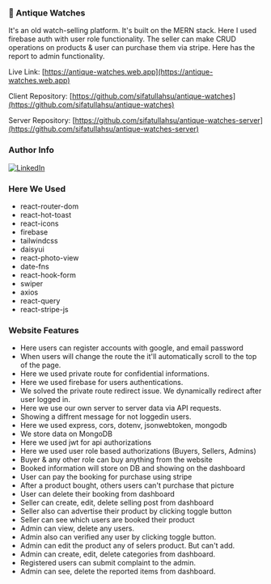 
### 🔗 Antique Watches

It's an old watch-selling platform. It's built on the MERN stack. Here I used firebase auth with user role functionality. The seller can make CRUD operations on products & user can purchase them via stripe. Here has the report to admin functionality.

Live Link: [https://antique-watches.web.app](https://antique-watches.web.app)

Client Repository: [https://github.com/sifatullahsu/antique-watches](https://github.com/sifatullahsu/antique-watches)

Server Repository: [https://github.com/sifatullahsu/antique-watches-server](https://github.com/sifatullahsu/antique-watches-server)
### Author Info
[![LinkedIn](https://img.shields.io/badge/LinkedIn-0077B5?style=for-the-badge&logo=linkedin&logoColor=white)](https://www.linkedin.com/in/sifatullahsu)

### Here We Used
 - react-router-dom
 - react-hot-toast
 - react-icons
 - firebase
 - tailwindcss
 - daisyui
 - react-photo-view
 - date-fns
 - react-hook-form
 - swiper
 - axios
 - react-query
 - react-stripe-js

### Website Features
- Here users can register accounts with google, and email password
- When users will change the route the it'll automatically scroll to the top of the page.
- Here we used private route for confidential informations.
- Here we used firebase for users authentications.
- We solved the private route redirect issue. We dynamically redirect after user logged in.
- Here we use our own server to server data via API requests.
- Showing a diffrent message for not loggedin users.
- Here we used express, cors, dotenv, jsonwebtoken, mongodb
- We store data on MongoDB
- Here we used jwt for api authorizations
- Here we used user role based authorizations (Buyers, Sellers, Admins)
- Buyer & any other role can buy anything from the website
- Booked information will store on DB and showing on the dashboard
- User can pay the booking for purchase using stripe
- After a product bought, others users can't purchase that picture
- User can delete their booking from dashboard
- Seller can create, edit, delete selling post from dashboard
- Seller also can advertise their product by clicking toggle button
- Seller can see which users are booked their product
- Admin can view, delete any users.
- Admin also can verified any user by clicking toggle button.
- Admin can edit the product any of selers product. But can't add.
- Admin can create, edit, delete categories from dashboard.
- Registered users can submit complaint to the admin.
- Admin can see, delete the reported items from dashboard.
